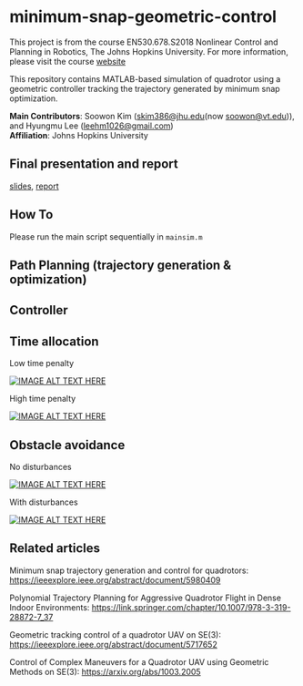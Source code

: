 # minimum-snap-geometric-control
This project is from the course EN530.678.S2018 Nonlinear Control and Planning in Robotics, The Johns Hopkins University. For more information, please visit the course [website](https://asco.lcsr.jhu.edu)

This repository contains MATLAB-based simulation of quadrotor using a geometric controller tracking the trajectory generated by minimum snap optimization.

**Main Contributors**: Soowon Kim (skim386@jhu.edu(now soowon@vt.edu)), and Hyungmu Lee (leehm1026@gmail.com)  
**Affiliation**: Johns Hopkins University

## Final presentation and report
[slides](https://drive.google.com/open?id=1APnwKnfsYUZB0-4T4GaXExabcxmzodVf), [report](https://drive.google.com/open?id=17HhCqkOnvpvw7iIP_8YxWNhx-nqY6or6)

## How To
Please run the main script sequentially in ``mainsim.m``

## Path Planning (trajectory generation & optimization)

## Controller

## Time allocation

Low time penalty

[![IMAGE ALT TEXT HERE](https://img.youtube.com/vi/m1lIAcgYFYQ/0.jpg)](https://www.youtube.com/watch?v=m1lIAcgYFYQ)

High time penalty

[![IMAGE ALT TEXT HERE](https://img.youtube.com/vi/HpaOFfIOTrs/0.jpg)](https://www.youtube.com/watch?v=HpaOFfIOTrs)

## Obstacle avoidance

No disturbances

[![IMAGE ALT TEXT HERE](https://img.youtube.com/vi/bzi5rqWMOCg/0.jpg)](https://www.youtube.com/watch?v=bzi5rqWMOCg)

With disturbances

[![IMAGE ALT TEXT HERE](https://img.youtube.com/vi/gG9_Etc4188/0.jpg)](https://www.youtube.com/watch?v=gG9_Etc4188)

## Related articles
Minimum snap trajectory generation and control for quadrotors: 
https://ieeexplore.ieee.org/abstract/document/5980409

Polynomial Trajectory Planning for Aggressive Quadrotor Flight in Dense Indoor Environments: 
https://link.springer.com/chapter/10.1007/978-3-319-28872-7_37

Geometric tracking control of a quadrotor UAV on SE(3): 
https://ieeexplore.ieee.org/abstract/document/5717652

Control of Complex Maneuvers for a Quadrotor UAV using Geometric Methods on SE(3):
https://arxiv.org/abs/1003.2005
